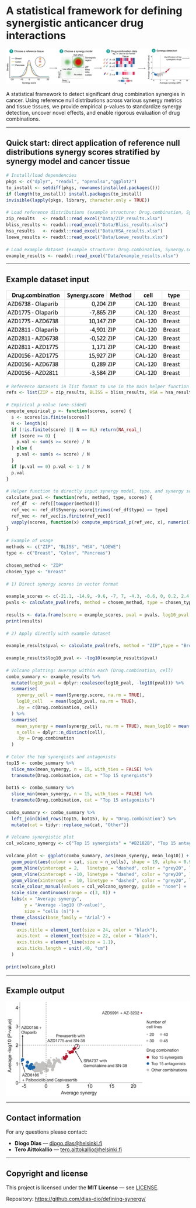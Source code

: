 # A statistical framework for defining synergistic anticancer drug interactions

![Graphical abstract](Figures/GA_Synergy_Detection.png)

A statistical framework to detect significant drug combination synergies in cancer. Using reference null distributions across various synergy metrics and tissue tissues, we provide empirical p-values to standardize synergy detection, uncover novel effects, and enable rigorous evaluation of drug combinations.

---

## Quick start: direct application of reference null distributions synergy scores stratified by synergy model and cancer tissue

```r
# Install/load dependencies
pkgs <- c("dplyr", "readxl", "openxlsx","ggplot2")  
to_install <- setdiff(pkgs, rownames(installed.packages()))
if (length(to_install)) install.packages(to_install)
invisible(lapply(pkgs, library, character.only = TRUE))

# Load reference distributions (example structure: Drug.combination, Synergy.score, Method (optional), cell, type)
zip_results   <- readxl::read_excel("Data/ZIP_results.xlsx")
bliss_results <- readxl::read_excel("Data/Bliss_results.xlsx")
hsa_results   <- readxl::read_excel("Data/HSA_results.xlsx")
loewe_results <- readxl::read_excel("Data/Loewe_results.xlsx")

# Load example dataset (example structure: Drug.combination, Synergy.score, Method (optional), cell, type)
example_results <- readxl::read_excel("Data/example_results.xlsx")
```

---
## Example dataset input
![Example data](Figures/Example_data.png)

```r
# Reference datasets in list format to use in the main helper function
refs <- list(ZIP = zip_results, BLISS = bliss_results, HSA = hsa_results, LOEWE = loewe_results)

# Empirical p-value (one-sided)
compute_empirical_p <- function(scores, score) {
  s <- scores[is.finite(scores)]
  N <- length(s)
  if (!is.finite(score) || N == 0L) return(NA_real_)
  if (score >= 0) {
    p.val <- sum(s >= score) / N
  } else {
    p.val <- sum(s <= score) / N
  }
  if (p.val == 0) p.val <- 1 / N
  p.val
}

# Helper function to directly input synergy model, type, and synergy scores
calculate_pval <- function(refs, method, type, scores) {
  ref_df  <- refs[[toupper(method)]]
  ref_vec <- ref_df$Synergy.score[trimws(ref_df$type) == type]
  ref_vec <- ref_vec[is.finite(ref_vec)]
  vapply(scores, function(x) compute_empirical_p(ref_vec, x), numeric(1))
}

# Example of usage
methods <- c("ZIP", "BLISS", "HSA", "LOEWE")
type <- c("Breast", "Colon", "Pancreas")

chosen_method <- "ZIP"
chosen_type <- "Breast"

# 1) Direct synergy scores in vector format

example_scores <- c(-21.1, -14.9, -9.6, -7, 7, -4.3, -0.6, 0, 0.2, 2.4, 8.9, 10.1, 15.9, 25.3)
pvals <- calculate_pval(refs, method = chosen_method, type = chosen_type, scores = example_scores)

results <- data.frame(score = example_scores, pval = pvals, log10_pval = -log10(pvals))
print(results)

# 2) Apply directly with example dataset

example_results$pval <- calculate_pval(refs, method = "ZIP",type = "Breast",scores = example_results$Synergy.score)

example_results$log10_pval <- -log10(example_results$pval)

# Volcano plotting: Average within each (Drug.combination, cell)
combo_summary <- example_results %>%
  mutate(log10_pval = dplyr::coalesce(log10_pval, -log10(pval))) %>%
  summarise(
    synergy_cell = mean(Synergy.score, na.rm = TRUE),
    log10_cell   = mean(log10_pval, na.rm = TRUE),
    .by = c(Drug.combination, cell)
  ) %>%
  summarise(
    mean_synergy = mean(synergy_cell, na.rm = TRUE), mean_log10 = mean(log10_cell,   na.rm = TRUE),
    n_cells = dplyr::n_distinct(cell),
    .by = Drug.combination
  )

# Color the top synergists and antagonists
top15 <- combo_summary %>%
  slice_max(mean_synergy, n = 15, with_ties = FALSE) %>%
  transmute(Drug.combination, cat = "Top 15 synergists")

bot15 <- combo_summary %>%
  slice_min(mean_synergy, n = 15, with_ties = FALSE) %>%
  transmute(Drug.combination, cat = "Top 15 antagonists")

combo_summary <- combo_summary %>%
  left_join(bind_rows(top15, bot15), by = "Drug.combination") %>%
  mutate(cat = tidyr::replace_na(cat, "Other"))

# Volcano synergistic plot
col_volcano_synergy <- c("Top 15 synergists" = "#B2182B", "Top 15 antagonists" = "#2166AC", "Other" = "#C1C1C1")

volcano_plot <- ggplot(combo_summary, aes(mean_synergy, mean_log10)) +
  geom_point(aes(colour = cat, size = n_cells), shape = 19, alpha = 0.9) +
  geom_hline(yintercept = 2,   linetype = "dashed", color = "grey20", linewidth = 1) +
  geom_vline(xintercept = -10, linetype = "dashed", color = "grey20", linewidth = 1) +
  geom_vline(xintercept =  10, linetype = "dashed", color = "grey20", linewidth = 1) +
  scale_colour_manual(values = col_volcano_synergy, guide = "none") +
  scale_size_continuous(range = c(3, 8)) +
  labs(x = "Average synergy",
       y = "Average -log10 (P-value)",
       size = "cells (n)") +
  theme_classic(base_family = "Arial") +
  theme(
    axis.title = element_text(size = 24, color = "black"),
    axis.text  = element_text(size = 22, color = "black"),
    axis.ticks = element_line(size = 1.1),
    axis.ticks.length = unit(.40, "cm")
  )

print(volcano_plot)

```
---
## Example output 
![Volcano plot](Figures/Volcano_plot.png)

---

## Contact information

For any questions please contact:  
- **Diogo Dias** — <diogo.dias@helsinki.fi>  
- **Tero Aittokallio** — <tero.aittokallio@helsinki.fi>

---

## Copyright and license

This project is licensed under the **MIT License** — see [LICENSE](LICENSE).  

Repository: <https://github.com/dias-dio/defining-synergy/>


